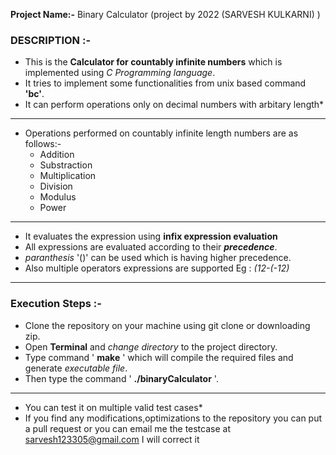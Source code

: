 
**Project Name:-** Binary Calculator
(project by 2022 (SARVESH KULKARNI) )

### DESCRIPTION :-  

  * This is the **Calculator for countably infinite numbers** which is implemented using _C Programming language_.
  * It tries to implement some functionalities from unix based command **'bc'**.
  * It can perform operations only on decimal numbers with arbitary length*
  ---
  * Operations performed on countably infinite length numbers are as follows:-
    * Addition
    * Substraction
    * Multiplication
    * Division
    * Modulus
    * Power  
  ---
  * It evaluates the expression using **infix expression evaluation**
  * All expressions are evaluated according to their **_precedence_**.
  * _paranthesis_ '()' can be used which is having higher precedence.
  * Also multiple operators expressions are supported Eg : _(12-(-12)_ 
  
  ---

  
### Execution Steps :-  

 * Clone the repository on your machine using git clone or downloading zip.
 * Open **Terminal** and _change directory_ to the project directory.  
 * Type command ' **make** ' which will compile the required files and generate _executable file_.  
 * Then type the command ' **./binaryCalculator** '.
  

  ---
  * You can test it on multiple valid test cases*
  * If you find any modifications,optimizations to the repository you can put a pull request or you can email me the testcase at sarvesh123305@gmail.com I will correct it 
 